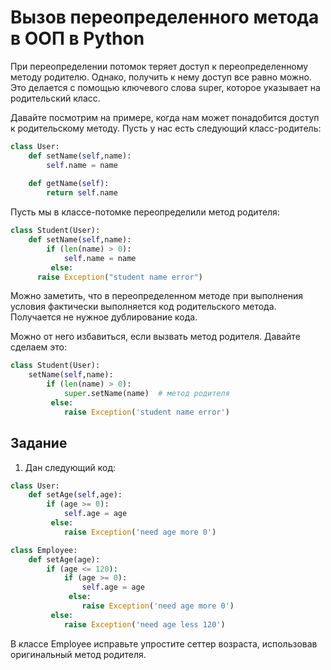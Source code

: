 
# Вызов переопределенного метода в ООП в Python

При переопределении потомок теряет доступ к переопределенному методу родителю. Однако, получить к нему доступ все равно можно. Это делается с помощью ключевого слова super, которое указывает на родительский класс.

Давайте посмотрим на примере, когда нам может понадобится доступ к родительскому методу. Пусть у нас есть следующий класс-родитель:
```py
class User:
	def setName(self,name):
		self.name = name 
	
	def getName(self):
		return self.name 
```

Пусть мы в классе-потомке переопределили метод родителя:
```py
class Student(User):
	def setName(self,name):
		if (len(name) > 0):
			self.name = name 
		 else:
      raise Exception("student name error")
```

Можно заметить, что в переопределенном методе при выполнения условия фактически выполняется код родительского метода. Получается не нужное дублирование кода.

Можно от него избавиться, если вызвать метод родителя. Давайте сделаем это:
```py
class Student(User):
	setName(self,name):
		if (len(name) > 0):
			super.setName(name)  # метод родителя
		 else:
			raise Exception('student name error') 
```

## Задание

1. Дан следующий код:
```py
class User:
	def setAge(self,age):
		if (age >= 0):
			self.age = age 
		 else:
			raise Exception('need age more 0') 

class Employee:
	def setAge(age):
		if (age <= 120):
			if (age >= 0):
				self.age = age 
			 else:
				raise Exception('need age more 0') 
		 else:
			raise Exception('need age less 120') 
```
В классе Employee исправьте упростите сеттер возраста, использовав оригинальный метод родителя.


